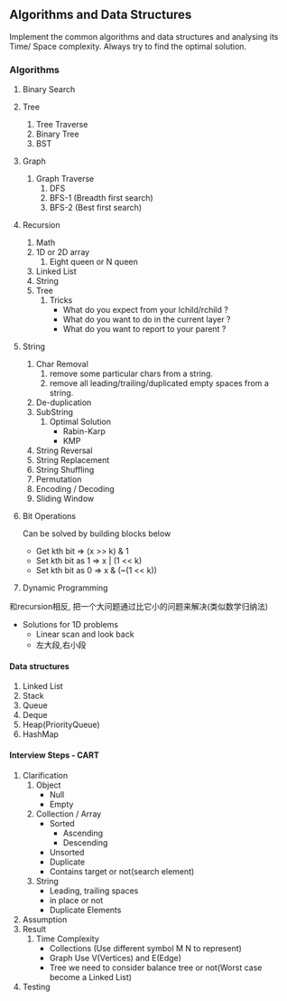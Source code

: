 ## Algorithms and Data Structures
Implement the common algorithms and data structures and analysing its Time/ Space complexity. Always try to find the optimal solution.

### Algorithms
1. Binary Search

1. Tree
    1. Tree Traverse
    1. Binary Tree
    1. BST
1. Graph    
    1. Graph Traverse
        1. DFS
        1. BFS-1 (Breadth first search)
        1. BFS-2 (Best first search)
1. Recursion
    1. Math
    1. 1D or 2D array
        1. Eight queen or N queen
    1. Linked List
    1. String
    1. Tree
        1. Tricks
            * What do you expect from your lchild/rchild ?
            * What do you want to do in the current layer ?
            * What do you want to report to your parent ?
1. String
    1. Char Removal
        1. remove some particular chars from a string.
        1. remove all​ leading/trailing/duplicated​ empty spaces from a string.
    1. De-duplication
    1. SubString
        1. Optimal Solution
            * Rabin-Karp
            * KMP
    1. String Reversal
    1. String Replacement
    1. String Shuffling
    1. Permutation
    1. Encoding / Decoding
    1. Sliding Window
1. Bit Operations

    Can be solved by building blocks below

    * Get kth bit   =>   (x >> k) & 1
    * Set kth bit as 1  =>  x | (1 << k)
    * Set kth bit as 0  =>  x & (~(1 << k))
    
1. Dynamic Programming

和recursion相反, 把一个大问题通过比它小的问题来解决(类似数学归纳法)

* Solutions for 1D problems
    * Linear scan and look back
    * 左大段,右小段
        
    

#### Data structures
1. Linked List
1. Stack
1. Queue
1. Deque
1. Heap(PriorityQueue)
1. HashMap

#### Interview Steps - CART
1. Clarification
    1. Object
        * Null
        * Empty
    1. Collection / Array
        * Sorted
            * Ascending
            * Descending
        * Unsorted
        * Duplicate
        * Contains target or not(search element)
    1. String
        * Leading, trailing spaces
        * in place or not
        * Duplicate Elements
1. Assumption
1. Result
    1. Time Complexity
        * Collections (Use different symbol M N to  represent)
        * Graph Use V(Vertices) and E(Edge)
        * Tree we need to consider balance tree or not(Worst case become a Linked List)
1. Testing

